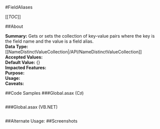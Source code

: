 #FieldAliases

[[_TOC_]]

##About

**Summary:**  Gets or sets the collection of key-value pairs where the key is the field name and the value is a field alias.   
**Data Type:** [[NameDistinctValueCollection|/API/NameDistinctValueCollection]]  
**Accepted Values:**   
**Default Value:** {}  
**Impacted Features:**   
**Purpose:**   
**Usage:**   
**Caveats:**   

##Code Samples
###Global.asax (C♯)

```csharp
```

###Global.asax (VB.NET)

```visualbasic
```
##Alternate Usage: 
##Screenshots
